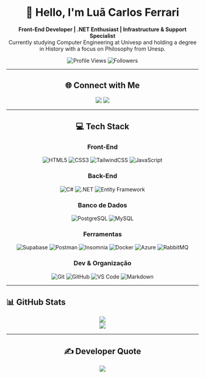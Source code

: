<h1 align="center">👋 Hello, I'm Luã Carlos Ferrari</h1>

<p align="center">
  <strong>Front-End Developer | .NET Enthusiast | Infrastructure & Support Specialist</strong><br>
  Currently studying Computer Engineering at Univesp and holding a degree in History with a focus on Philosophy from Unesp.
</p>

<p align="center">
  <img src="https://komarev.com/ghpvc/?username=LuanCarlosFerrari&style=social" alt="Profile Views" />
  <img src="https://img.shields.io/github/followers/LuanCarlosFerrari?style=social" alt="Followers" />
</p>

---

<div align="center">

## 🌐 Connect with Me

<a href="https://www.instagram.com/the.ferrant/"><img src="https://img.shields.io/badge/Instagram-%23E4405F.svg?logo=Instagram&logoColor=white" /></a> <a href="https://www.linkedin.com/in/lu%C3%A3-ferrari/"><img src="https://img.shields.io/badge/LinkedIn-%230077B5.svg?logo=linkedin&logoColor=white" /></a>

</div>

---

<div align="center">

## 💻 Tech Stack

### Front-End

![HTML5](https://img.shields.io/badge/HTML5-E34F26?style=flat\&logo=html5\&logoColor=white)
![CSS3](https://img.shields.io/badge/CSS3-1572B6?style=flat\&logo=css3\&logoColor=white)
![TailwindCSS](https://img.shields.io/badge/TailwindCSS-38B2AC?style=flat\&logo=tailwind-css\&logoColor=white)
![JavaScript](https://img.shields.io/badge/JavaScript-F7DF1E?style=flat\&logo=javascript\&logoColor=black)

### Back-End

![C#](https://img.shields.io/badge/CSharp-239120?style=flat\&logo=csharp\&logoColor=white)
![.NET](https://img.shields.io/badge/.NET-512BD4?style=flat\&logo=dotnet\&logoColor=white)
![Entity Framework](https://img.shields.io/badge/Entity_Framework-512BD4?style=flat\&logo=.net\&logoColor=white)

### Banco de Dados

![PostgreSQL](https://img.shields.io/badge/PostgreSQL-4169E1?style=flat\&logo=postgresql\&logoColor=white)
![MySQL](https://img.shields.io/badge/MySQL-4479A1?style=flat\&logo=mysql\&logoColor=white)

### Ferramentas

![Supabase](https://img.shields.io/badge/Supabase-3ECF8E?style=flat\&logo=supabase\&logoColor=white)
![Postman](https://img.shields.io/badge/Postman-FF6C37?style=flat\&logo=postman\&logoColor=white)
![Insomnia](https://img.shields.io/badge/Insomnia-4000BF?style=flat\&logo=insomnia\&logoColor=white)
![Docker](https://img.shields.io/badge/Docker-2496ED?style=flat\&logo=docker\&logoColor=white)
![Azure](https://img.shields.io/badge/Microsoft_Azure-0089D6?style=flat\&logo=microsoft-azure\&logoColor=white)
![RabbitMQ](https://img.shields.io/badge/RabbitMQ-FF6600?style=flat\&logo=rabbitmq\&logoColor=white)

### Dev & Organização

![Git](https://img.shields.io/badge/Git-F05032?style=flat\&logo=git\&logoColor=white)
![GitHub](https://img.shields.io/badge/GitHub-181717?style=flat\&logo=github\&logoColor=white)
![VS Code](https://img.shields.io/badge/VS_Code-007ACC?style=flat\&logo=visual-studio-code\&logoColor=white)
![Markdown](https://img.shields.io/badge/Markdown-000000?style=flat\&logo=markdown\&logoColor=white)

</div>

---

## 📊 GitHub Stats

<div align="center">
  <img src="https://github-readme-stats.vercel.app/api/top-langs/?username=LuanCarlosFerrari&theme=prussian&hide_border=true&include_all_commits=true&count_private=true&layout=compact" />
</div>
<div align="center">
  <img src="https://github-readme-streak-stats.herokuapp.com/?user=LuanCarlosFerrari&theme=prussian&hide_border=true" />
</div>

---

<div align="center">

## ✍️ Developer Quote

<img src="https://quotes-github-readme.vercel.app/api?type=horizontal&theme=radical" />

</div>
